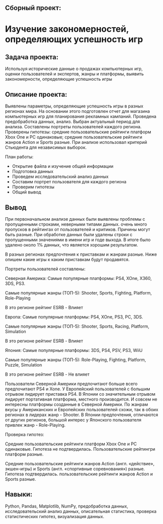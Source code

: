 ## Сборный проект: 
# Изучение закономерностей, определяющих успешность игр
## Задача проекта:
Используя исторические данные о продажах компьютерных игр, оценки пользователей и экспертов, жанры и платформы, выявить закономерности, определяющие успешность игры
## Описание проекта:

Выявлены параметры, определяющие успешность игры в разных регионах мира. На основании этого подготовлен отчет для магазина компьютерных игр для планирования рекламных кампаний. Проведена предобработка данных, анализ. Выбран актуальный период для анализа. Составлены портреты пользователей каждого региона. Проверены гипотезы: средние пользовательские рейтинги платформ Xbox One и PC одинаковые; средние пользовательские рейтинги жанров Action и Sports разные. При анализе использовал критерий Стьюдента для независимых выборок.

План работы:
- Открытие файла и изучение общей информации
- Подготовка данных
- Проведем исследовательский анализ данных
- Составим портрет пользователя для каждого региона
- Проверим гипотезы
- Общий вывод

## Вывод
При первоначальном анализе данных были выявлены проблемы с пропущенными строками, неверными типами данных. очень много пропусков в рейтингах от пользователей и критиков. Причины могут быть разные. При обработке данных были удалены строки с пропущенными значениями в имени игр и годе выхода. В итоге было удалено около 1% данных, что является хорошим результатом.

В разных регионах предпочтения к приставкам и жанрам разные. Ниже опишем какие игры к каким приставкам будут продавятся.

Портреты пользователей составлены:

Северная Америка:
Самые популярные платформы: PS4, XOne, X360, 3DS, PS3.

Самые популярные жанры (ТОП-5): Shooter, Sports, Fighting, Platform, Role-Playing

В это регионе рейтинг ESRB - Влияет

Европа:
Самые популярные платформы: PS4, XOne, PS3, PC, 3DS.

Самые популярные жанры (ТОП-5): Shooter, Sports, Racing, Platform, Simulation

В это регионе рейтинг ESRB - Влияет

Япония:
Самые популярные платформы: 3DS, PS4, PSV, PS3, WiiU

Самые популярные жанры (ТОП-5): Role-Playing, Fighting, Platform, Puzzle, Simulation

В это регионе рейтинг ESRB - Не влияет

Пользователи Северной Америки предпочитают больше всего предпочитают PS4 и Xone. У Европейский пользователей с большим отрывом лидирует приставка PS4. В Японии со значительным отрывом лидирует портативная платформа, местного производится. И совсем не интересны платформы созданные в Северной Америки. По жанрам вкусы у Американских и Европейских пользователей схожи, так в обоих регионах в лидерах жанр - Shooter. В Японии предпочтения, отличаются от других регионов, большой интерес у Японского пользователя привлек жанр - Role-Playing.

Проверка гипотез:

Средние пользовательские рейтинги платформ Xbox One и PC одинаковые.
Гипотеза не подтвердилась. Пользовательские рейтингри платформ разные.

Средние пользовательские рейтинги жанров Action (англ. «действие», экшен-игры) и Sports (англ. «спортивные соревнования») разные.
Гипотеза подтвердилась. пользовательские рейтинги жанров Action и Sports разные.

## Навыки: 
Python, Pandas, Matplotlib, NumPy, предобработка данных, исследовательский анализ данных, описательная статистика, проверка статистических гипотез, визуализация данных.
